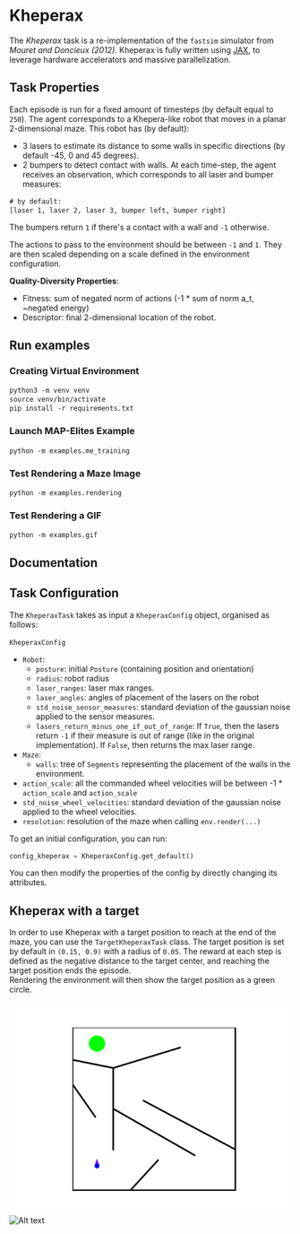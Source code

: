 # Kheperax

The *Kheperax* task is a re-implementation of the `fastsim` simulator from _Mouret and Doncieux (2012)_.
Kheperax is fully written using [JAX](https://github.com/google/jax), to leverage hardware accelerators and massive parallelization.

## Task Properties

Each episode is run for a fixed amount of timesteps (by default equal to `250`).
The agent corresponds to a Khepera-like robot that moves in a planar 2-dimensional maze.
This robot has (by default):
- 3 lasers to estimate its distance to some walls in specific directions (by default -45, 0 and 45 degrees).
- 2 bumpers to detect contact with walls.
At each time-step, the agent receives an observation, which corresponds to all laser and bumper measures: 
```
# by default:
[laser 1, laser 2, laser 3, bumper left, bumper right]
```
The bumpers return `1` if there's a contact with a wall and `-1` otherwise.

The actions to pass to the environment should be between `-1` and `1`. 
They are then scaled depending on a scale defined in the environment configuration.

**Quality-Diversity Properties**:
- Fitness: sum of negated norm of actions (-1 * sum of norm a_t, ~negated energy)
- Descriptor: final 2-dimensional location of the robot.


## Run examples

### Creating Virtual Environment

```shell
python3 -m venv venv
source venv/bin/activate
pip install -r requirements.txt
```

### Launch MAP-Elites Example

```shell
python -m examples.me_training
```

### Test Rendering a Maze Image

```shell
python -m examples.rendering
```

### Test Rendering a GIF

```shell
python -m examples.gif
```

## Documentation

## Task Configuration

The `KheperaxTask` takes as input a `KheperaxConfig` object, organised as follows:

`KheperaxConfig`
- `Robot`:
  - `posture`: initial `Posture` (containing position and orientation)
  - `radius`: robot radius
  - `laser_ranges`: laser max ranges.
  - `laser_angles`: angles of placement of the lasers on the robot
  - `std_noise_sensor_measures`: standard deviation of the gaussian noise applied to the sensor measures.
  - `lasers_return_minus_one_if_out_of_range`: 
  If `True`, then the lasers return `-1` if their measure is out of range (like in the original implementation).
  If `False`, then returns the max laser range.
- `Maze`:
  - `walls`: tree of `Segments` representing the placement of the walls in the environment.
- `action_scale`: all the commanded wheel velocities will be between -1 * `action_scale` and `action_scale`
- `std_noise_wheel_velocities`: standard deviation of the gaussian noise applied to the wheel velocities.
- `resolution`: resolution of the maze when calling `env.render(...)` 

To get an initial configuration, you can run:
```python
config_kheperax = KheperaxConfig.get_default()
```

You can then modify the properties of the config by directly changing its attributes.


## Kheperax with a target
In order to use Kheperax with a target position to reach at the end of the maze, you can use the `TargetKheperaxTask` class. 
The target position is set by default in `(0.15, 0.9)` with a radius of `0.05`. 
The reward at each step is defined as the negative distance to the target center, and reaching the target position ends the episode.   
Rendering the environment will then show the target position as a green circle.

![Maze with a target](results/target_maze.png)
![Alt text](results/kheperax.gif)